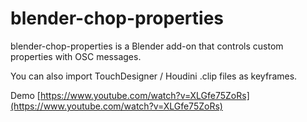 # blender-chop-properties

blender-chop-properties is a Blender add-on that controls custom properties with OSC messages.

You can also import TouchDesigner / Houdini .clip files as keyframes.

Demo
[https://www.youtube.com/watch?v=XLGfe75ZoRs](https://www.youtube.com/watch?v=XLGfe75ZoRs)